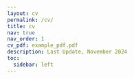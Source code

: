 ```yaml
---
layout: cv
permalink: /cv/
title: cv
nav: true
nav_order: 1
cv_pdf: example_pdf.pdf
description: Last Update, November 2024
toc:
  sidebar: left
---
```

